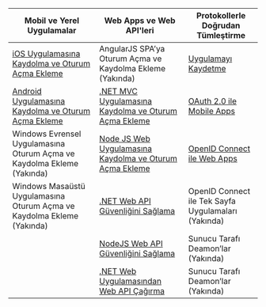 | Mobil ve Yerel Uygulamalar | Web Apps ve Web API'leri | Protokollerle Doğrudan Tümleştirme |
| ----------------------- | ------------------------------- | --------------------- |
| [iOS Uygulamasına Kaydolma ve Oturum Açma Ekleme](active-directory-b2c-devquickstarts-ios.md) | AngularJS SPA’ya Oturum Açma ve Kaydolma Ekleme (Yakında) | [Uygulamayı Kaydetme](active-directory-b2c-app-registration.md) |
| [Android Uygulamasına Kaydolma ve Oturum Açma Ekleme](active-directory-b2c-devquickstarts-android.md) | [.NET MVC Uygulamasına Kaydolma ve Oturum Açma Ekleme](active-directory-b2c-devquickstarts-web-dotnet.md)  | [OAuth 2.0 ile Mobile Apps](active-directory-b2c-reference-oauth-code.md) |
| Windows Evrensel Uygulamasına Oturum Açma ve Kaydolma Ekleme (Yakında) | [Node JS Web Uygulamasına Kaydolma ve Oturum Açma Ekleme](active-directory-b2c-devquickstarts-web-node.md) | [OpenID Connect ile Web Apps](active-directory-b2c-reference-oidc.md) |
| Windows Masaüstü Uygulamasına Oturum Açma ve Kaydolma Ekleme (Yakında) | [.NET Web API Güvenliğini Sağlama](active-directory-b2c-devquickstarts-api-dotnet.md) | OpenID Connect ile Tek Sayfa Uygulamaları (Yakında)
|  | [NodeJS Web API Güvenliğini Sağlama](active-directory-b2c-devquickstarts-api-node.md) | Sunucu Tarafı Deamon’lar (Yakında) |
|  | [.NET Web Uygulamasından Web API Çağırma](active-directory-b2c-devquickstarts-web-api-dotnet.md) | Sunucu Tarafı Deamon’lar (Yakında) |



<!--HONumber=Jun16_HO2-->


